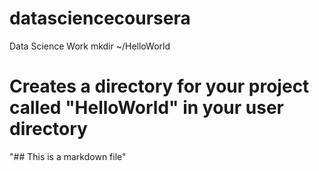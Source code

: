 datasciencecoursera
===================

Data Science Work
mkdir ~/HelloWorld
# Creates a directory for your project called "HelloWorld" in your user directory

"## This is a markdown file"
